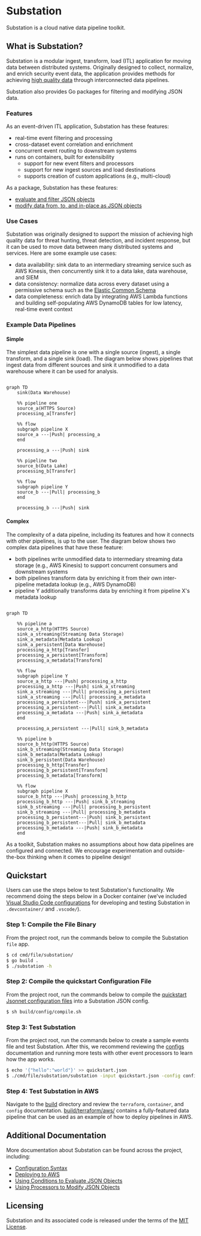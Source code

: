 # Substation

Substation is a cloud native data pipeline toolkit.

## What is Substation?

Substation is a modular ingest, transform, load (ITL) application for moving data between distributed systems. Originally designed to collect, normalize, and enrich security event data, the application provides methods for achieving [high quality data](https://en.wikipedia.org/wiki/Data_quality#Definitions) through interconnected data pipelines.

Substation also provides Go packages for filtering and modifying JSON data.

### Features

As an event-driven ITL application, Substation has these features:

- real-time event filtering and processing
- cross-dataset event correlation and enrichment
- concurrent event routing to downstream systems
- runs on containers, built for extensibility
  - support for new event filters and processors
  - support for new ingest sources and load destinations
  - supports creation of custom applications (e.g., multi-cloud)

As a package, Substation has these features:

- [evaluate and filter JSON objects](condition/)
- [modify data from, to, and in-place as JSON objects](process/)

### Use Cases

Substation was originally designed to support the mission of achieving high quality data for threat hunting, threat detection, and incident response, but it can be used to move data between many distributed systems and services. Here are some example use cases:

- data availability: sink data to an intermediary streaming service such as AWS Kinesis, then concurrently sink it to a data lake, data warehouse, and SIEM
- data consistency: normalize data across every dataset using a permissive schema such as the [Elastic Common Schema](https://www.elastic.co/guide/en/ecs/current/index.html)
- data completeness: enrich data by integrating AWS Lambda functions and building self-populating AWS DynamoDB tables for low latency, real-time event context

### Example Data Pipelines

#### Simple

The simplest data pipeline is one with a single source (ingest), a single transform, and a single sink (load). The diagram below shows pipelines that ingest data from different sources and sink it unmodified to a data warehouse where it can be used for analysis.

```mermaid

graph TD
    sink(Data Warehouse)

    %% pipeline one
    source_a(HTTPS Source)
    processing_a[Transfer]

    %% flow
    subgraph pipeline X
    source_a ---|Push| processing_a
    end

    processing_a ---|Push| sink

    %% pipeline two
    source_b(Data Lake)
    processing_b[Transfer]

    %% flow
    subgraph pipeline Y
    source_b ---|Pull| processing_b
    end

    processing_b ---|Push| sink
```

#### Complex

The complexity of a data pipeline, including its features and how it connects with other pipelines, is up to the user. The diagram below shows two complex data pipelines that have these feature:

- both pipelines write unmodified data to intermediary streaming data storage (e.g., AWS Kinesis) to support concurrent consumers and downstream systems
- both pipelines transform data by enriching it from their own inter-pipeline metadata lookup (e.g., AWS DynamoDB)
- pipeline Y additionally transforms data by enriching it from pipeline X's metadata lookup


```mermaid

graph TD

    %% pipeline a
    source_a_http(HTTPS Source)
    sink_a_streaming(Streaming Data Storage)
    sink_a_metadata(Metadata Lookup)
    sink_a_persistent[Data Warehouse]
    processing_a_http[Transfer]
    processing_a_persistent[Transform]
    processing_a_metadata[Transform]

    %% flow
    subgraph pipeline Y
    source_a_http ---|Push| processing_a_http
    processing_a_http ---|Push| sink_a_streaming
    sink_a_streaming ---|Pull| processing_a_persistent
    sink_a_streaming ---|Pull| processing_a_metadata
    processing_a_persistent---|Push| sink_a_persistent
    processing_a_persistent---|Pull| sink_a_metadata
    processing_a_metadata ---|Push| sink_a_metadata
    end

    processing_a_persistent ---|Pull| sink_b_metadata

    %% pipeline b
    source_b_http(HTTPS Source)
    sink_b_streaming(Streaming Data Storage)
    sink_b_metadata(Metadata Lookup)
    sink_b_persistent(Data Warehouse)
    processing_b_http[Transfer]
    processing_b_persistent[Transform]
    processing_b_metadata[Transform]

    %% flow
    subgraph pipeline X
    source_b_http ---|Push| processing_b_http
    processing_b_http ---|Push| sink_b_streaming
    sink_b_streaming ---|Pull| processing_b_persistent
    sink_b_streaming ---|Pull| processing_b_metadata
    processing_b_persistent---|Push| sink_b_persistent
    processing_b_persistent---|Pull| sink_b_metadata
    processing_b_metadata ---|Push| sink_b_metadata
    end
```

As a toolkit, Substation makes no assumptions about how data pipelines are configured and connected. We encourage experimentation and outside-the-box thinking when it comes to pipeline design!

## Quickstart

Users can use the steps below to test Substation's functionality. We recommend doing the steps below in a Docker container (we've included [Visual Studio Code configurations](https://code.visualstudio.com/docs/remote/containers) for developing and testing Substation in `.devcontainer/` and `.vscode/`).

### Step 1: Compile the File Binary

From the project root, run the commands below to compile the Substation `file` app.

```bash
$ cd cmd/file/substation/
$ go build .
$ ./substation -h
```

### Step 2: Compile the quickstart Configuration File

From the project root, run the commands below to compile the [quickstart Jsonnet configuration files](configs/quickstart) into a Substation JSON config.

```bash
$ sh build/config/compile.sh
```

### Step 3: Test Substation

From the project root, run the commands below to create a sample events file and test Substation. After this, we recommend reviewing the [configs](configs/) documentation and running more tests with other event processors to learn how the app works.

```bash
$ echo '{"hello":"world"}' >> quickstart.json
$ ./cmd/file/substation/substation -input quickstart.json -config configs/quickstart/config.json
```

### Step 4: Test Substation in AWS

Navigate to the [build](build/) directory and review the `terraform`, `container`, and `config` documentation. [build/terraform/aws/](build/terraform/aws/) contains a fully-featured data pipeline that can be used as an example of how to deploy pipelines in AWS.

## Additional Documentation

More documentation about Substation can be found across the project, including:

- [Configuration Syntax](configs/)
- [Deploying to AWS](build/terraform/aws/)
- [Using Conditions to Evaluate JSON Objects](condition/)
- [Using Processors to Modify JSON Objects](process/)

## Licensing

Substation and its associated code is released under the terms of the [MIT License](LICENSE).
